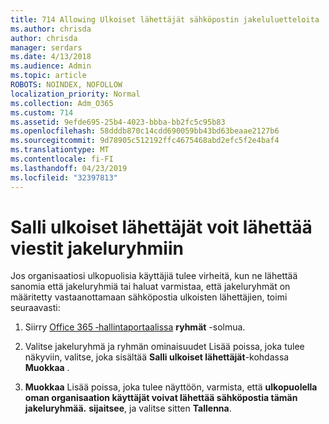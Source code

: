 ```yaml
---
title: 714 Allowing Ulkoiset lähettäjät sähköpostin jakeluluetteloita
ms.author: chrisda
author: chrisda
manager: serdars
ms.date: 4/13/2018
ms.audience: Admin
ms.topic: article
ROBOTS: NOINDEX, NOFOLLOW
localization_priority: Normal
ms.collection: Adm_O365
ms.custom: 714
ms.assetid: 9efde695-25b4-4023-bbba-bb2fc5c95b83
ms.openlocfilehash: 58dddb870c14cdd690059bb43bd63beaae2127b6
ms.sourcegitcommit: 9d78905c512192ffc4675468abd2efc5f2e4baf4
ms.translationtype: MT
ms.contentlocale: fi-FI
ms.lasthandoff: 04/23/2019
ms.locfileid: "32397813"
---
```

# <a name="allow-external-senders-to-send-messages-to-distribution-groups"></a>Salli ulkoiset lähettäjät voit lähettää viestit jakeluryhmiin

Jos organisaatiosi ulkopuolisia käyttäjiä tulee virheitä, kun ne lähettää sanomia että jakeluryhmiä tai haluat varmistaa, että jakeluryhmät on määritetty vastaanottamaan sähköpostia ulkoisten lähettäjien, toimi seuraavasti:

1. Siirry [Office 365 ‑hallintaportaalissa](https://portal.office.com/adminportal/home#/groups) **ryhmät** -solmua.

2. Valitse jakeluryhmä ja ryhmän ominaisuudet Lisää poissa, joka tulee näkyviin, valitse, joka sisältää **Salli ulkoiset lähettäjät**-kohdassa **Muokkaa** .

3. **Muokkaa** Lisää poissa, joka tulee näyttöön, varmista, että **ulkopuolella oman organisaation käyttäjät voivat lähettää sähköpostia tämän jakeluryhmää.** **sijaitsee**, ja valitse sitten **Tallenna**.
